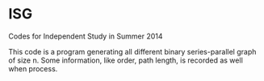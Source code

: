 ISG
===

Codes for Independent Study in Summer 2014

This code is a program generating all different binary series-parallel graph of size n. Some information, like order, path length,
is recorded as well when process.

